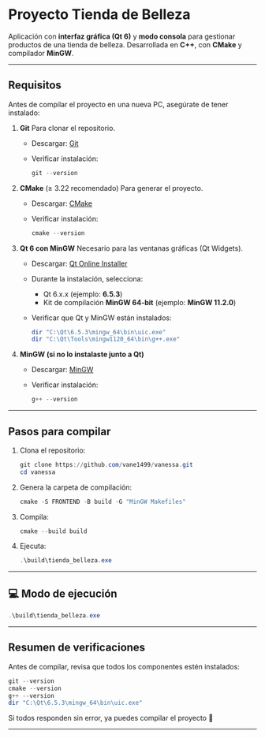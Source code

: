 # Proyecto Tienda de Belleza

Aplicación con **interfaz gráfica (Qt 6)** y **modo consola** para gestionar productos de una tienda de belleza.
Desarrollada en **C++**, con **CMake** y compilador **MinGW**.

---

##  Requisitos

Antes de compilar el proyecto en una nueva PC, asegúrate de tener instalado:

1. **Git**
   Para clonar el repositorio.

   * Descargar: [Git](https://git-scm.com/download/win)
   * Verificar instalación:

     ```powershell
     git --version
     ```

2. **CMake** (≥ 3.22 recomendado)
   Para generar el proyecto.

   * Descargar: [CMake](https://cmake.org/download/)
   * Verificar instalación:

     ```powershell
     cmake --version
     ```

3. **Qt 6 con MinGW**
   Necesario para las ventanas gráficas (Qt Widgets).

   * Descargar: [Qt Online Installer](https://www.qt.io/download-open-source)
   * Durante la instalación, selecciona:

     * Qt 6.x.x (ejemplo: **6.5.3**)
     * Kit de compilación **MinGW 64-bit** (ejemplo: **MinGW 11.2.0**)
   * Verificar que Qt y MinGW están instalados:

     ```powershell
     dir "C:\Qt\6.5.3\mingw_64\bin\uic.exe"
     dir "C:\Qt\Tools\mingw1120_64\bin\g++.exe"
     ```

4. **MinGW (si no lo instalaste junto a Qt)**

   * Descargar: [MinGW](https://sourceforge.net/projects/mingw/)
   * Verificar instalación:

     ```powershell
     g++ --version
     ```

---

##  Pasos para compilar

1. Clona el repositorio:

   ```powershell
   git clone https://github.com/vane1499/vanessa.git
   cd vanessa
   ```

2. Genera la carpeta de compilación:

   ```powershell
   cmake -S FRONTEND -B build -G "MinGW Makefiles"
   ```

3. Compila:

   ```powershell
   cmake --build build
   ```

4. Ejecuta:

   ```powershell
   .\build\tienda_belleza.exe
   ```

---

## 💻 Modo de ejecución


  ```powershell
  .\build\tienda_belleza.exe
  ```


---

##  Resumen de verificaciones

Antes de compilar, revisa que todos los componentes estén instalados:

```powershell
git --version
cmake --version
g++ --version
dir "C:\Qt\6.5.3\mingw_64\bin\uic.exe"
```

Si todos responden sin error, ya puedes compilar el proyecto 🚀

---